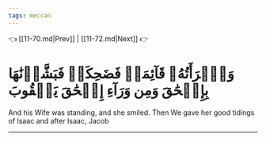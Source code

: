 ```yaml
---
tags: meccan
---
```


👈 [[11-70.md|Prev]] | [[11-72.md|Next]] 👉

# وَٱمۡرَأَتُهُۥ قَآئِمَةٞ فَضَحِكَتۡ فَبَشَّرۡنَٰهَا بِإِسۡحَٰقَ وَمِن وَرَآءِ إِسۡحَٰقَ يَعۡقُوبَ

And his Wife was standing, and she smiled. Then We gave her good tidings of Isaac and after Isaac, Jacob

---

